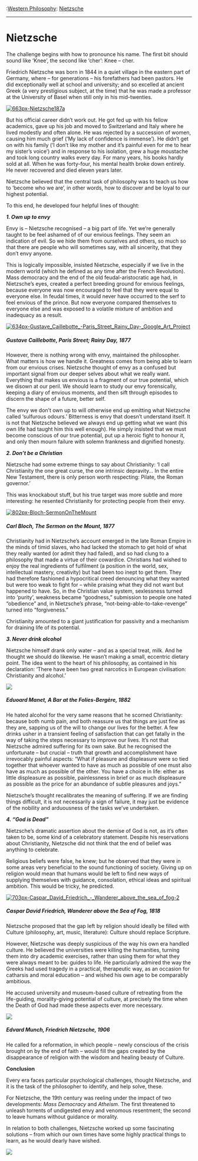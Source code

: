 :[Western Philosophy](https://www.theschooloflife.com/thebookoflife/category/leisure/western-philosophy/): [Nietzsche](https://www.theschooloflife.com/thebookoflife/the-great-philosophers-nietzsche/)

* * *

# Nietzsche

The challenge begins with how to pronounce his name. The first bit should sound like ‘Knee’, the second like ‘cher’: Knee – cher.

Friedrich Nietzsche was born in 1844 in a quiet village in the eastern part of Germany, where – for generations – his forefathers had been pastors. He did exceptionally well at school and university; and so excelled at ancient Greek (a very prestigious subject, at the time) that he was made a professor at the University of Basel when still only in his mid-twenties.

[![663px-Nietzsche187a](https://www.theschooloflife.com/thebookoflife/wp-content/uploads/2014/11/663px-Nietzsche187a1.jpg)](http://www.thebookoflife.org/wp-content/uploads/2014/11/663px-Nietzsche187a1.jpg)

But his official career didn’t work out. He got fed up with his fellow academics, gave up his job and moved to Switzerland and Italy where he lived modestly and often alone. He was rejected by a succession of women, causing him much grief (‘My lack of confidence is immense’). He didn’t get on with his family (‘I don’t like my mother and it’s painful even for me to hear my sister’s voice’) and in response to his isolation, grew a huge moustache and took long country walks every day. For many years, his books hardly sold at all. When he was forty-four, his mental health broke down entirely. He never recovered and died eleven years later.

Nietzsche believed that the central task of philosophy was to teach us how to ‘become who we are’, in other words, how to discover and be loyal to our highest potential.

To this end, he developed four helpful lines of thought:

**_1. Own up to envy_**

Envy is – Nietzsche recognised – a big part of life. Yet we’re generally taught to be feel ashamed of of our envious feelings. They seem an indication of evil. So we hide them from ourselves and others, so much so that there are people who will sometimes say, with all sincerity, that they don’t envy anyone.

This is logically impossible, insisted Nietzsche, especially if we live in the modern world (which he defined as any time after the French Revolution). Mass democracy and the end of the old feudal-aristocratic age had, in Nietzsche’s eyes, created a perfect breeding ground for envious feelings, because everyone was now encouraged to feel that they were equal to everyone else. In feudal times, it would never have occurred to the serf to feel envious of the prince. But now everyone compared themselves to everyone else and was exposed to a volatile mixture of ambition and inadequacy as a result.

[![634px-Gustave_Caillebotte_-_Paris_Street_Rainy_Day_-_Google_Art_Project](https://www.theschooloflife.com/thebookoflife/wp-content/uploads/2014/11/634px-Gustave_Caillebotte_-_Paris_Street_Rainy_Day_-_Google_Art_Project.jpg)](http://www.thebookoflife.org/wp-content/uploads/2014/11/634px-Gustave_Caillebotte_-_Paris_Street_Rainy_Day_-_Google_Art_Project.jpg)

##### Gustave Caillebotte, Paris Street; Rainy Day, 1877

However, there is nothing wrong with envy, maintained the philosopher. What matters is how we handle it. Greatness comes from being able to learn from our envious crises. Nietzsche thought of envy as a confused but important signal from our deeper selves about what we really want. Everything that makes us envious is a fragment of our true potential, which we disown at our peril. We should learn to study our envy forensically, keeping a diary of envious moments, and then sift through episodes to discern the shape of a future, better self.

The envy we don’t own up to will otherwise end up emitting what Nietzsche called ‘sulfurous odours.’ Bitterness is envy that doesn’t understand itself. It is not that Nietzsche believed we always end up getting what we want (his own life had taught him this well enough). He simply insisted that we must become conscious of our true potential, put up a heroic fight to honour it, and only then mourn failure with solemn frankness and dignified honesty.

**_2. Don’t be a Christian_**

Nietzsche had some extreme things to say about Christianity: ‘I call Christianity the one great curse, the one intrinsic depravity… In the entire New Testament, there is only person worth respecting: Pilate, the Roman governor.’

This was knockabout stuff, but his true target was more subtle and more interesting: he resented Christianity for protecting people from their envy.

[![802px-Bloch-SermonOnTheMount](https://www.theschooloflife.com/thebookoflife/wp-content/uploads/2014/11/802px-Bloch-SermonOnTheMount.jpg)](http://www.thebookoflife.org/wp-content/uploads/2014/11/802px-Bloch-SermonOnTheMount.jpg)

##### Carl Bloch, The Sermon on the Mount, 1877

Christianity had in Nietzsche’s account emerged in the late Roman Empire in the minds of timid slaves, who had lacked the stomach to get hold of what they really wanted (or admit they had failed), and so had clung to a philosophy that made a virtue of their cowardice. Christians had wished to enjoy the real ingredients of fulfilment (a position in the world, sex, intellectual mastery, creativity) but had been too inept to get them. They had therefore fashioned a hypocritical creed denouncing what they wanted but were too weak to fight for – while praising what they did not want but happened to have. So, in the Christian value system, sexlessness turned into ‘purity’, weakness became “goodness,” submission to people one hated “obedience” and, in Nietzsche’s phrase, “not-being-able-to-take-revenge” turned into “forgiveness.”

Christianity amounted to a giant justification for passivity and a mechanism for draining life of its potential.

**_3. Never drink alcohol_**

Nietzsche himself drank only water – and as a special treat, milk. And he thought we should do likewise. He wasn’t making a small, eccentric dietary point. The idea went to the heart of his philosophy, as contained in his declaration: ‘There have been two great narcotics in European civilisation: Christianity and alcohol.’

![](https://www.theschooloflife.com/thebookoflife/wp-content/uploads/2014/11/640px-Edouard_Manet_A_Bar_at_the_Folies-Berg%C3%A8re.jpg)

##### Eduoard Manet,&nbsp;A Bar at the Folies-Bergère, 1882

He hated alcohol for the very same reasons that he scorned Christianity: because both numb pain, and both reassure us that things are just fine as they are, sapping us of the will to change our lives for the better. A few drinks usher in a transient feeling of satisfaction that can get fatally in the way of taking the steps necessary to improve our lives. It’s not that Nietzsche admired suffering for its own sake. But he recognised the unfortunate – but crucial – truth that growth and accomplishment have irrevocably painful aspects: “What if pleasure and displeasure were so tied together that whoever wanted to have as much as possible of one must also have as much as possible of the other. You have a choice in life: either as little displeasure as possible, painlessness in brief or as much displeasure as possible as the price for an abundance of subtle pleasures and joys.”

Nietzsche’s thought recalibrates the meaning of suffering. If we are finding things difficult, it is not necessarily a sign of failure, it may just be evidence of the nobility and arduousness of the tasks we’ve undertaken.

**_4. “God is Dead”_**

Nietzsche’s dramatic assertion about the demise of God is not, as it’s often taken to be, some kind of a celebratory statement. Despite his reservations about Christianity, Nietzsche did not think that the end of belief was anything to celebrate.

Religious beliefs were false, he knew; but he observed that they were in some areas very beneficial to the sound functioning of society. Giving up on religion would mean that humans would be left to find new ways of supplying themselves with guidance, consolation, ethical ideas and spiritual ambition. This would be tricky, he predicted.

[![703px-Caspar_David_Friedrich_-_Wanderer_above_the_sea_of_fog-2](https://www.theschooloflife.com/thebookoflife/wp-content/uploads/2014/11/703px-Caspar_David_Friedrich_-_Wanderer_above_the_sea_of_fog-2.jpg)](http://www.thebookoflife.org/wp-content/uploads/2014/11/703px-Caspar_David_Friedrich_-_Wanderer_above_the_sea_of_fog-2.jpg)

##### Caspar David Friedrich,&nbsp;Wanderer above the Sea of Fog, 1818

Nietzsche proposed that the gap left by religion should ideally be filled with Culture (philosophy, art, music, literature): Culture should replace Scripture.

However, Nietzsche was deeply suspicious of the way his own era handled culture. He believed the universities were killing the humanities, turning them into dry academic exercises, rather than using them for what they were always meant to be: guides to life. He particularly admired the way the Greeks had used tragedy in a practical, therapeutic way, as an occasion for catharsis and moral education – and wished his own age to be comparably ambitious.

He accused university and museum-based culture of retreating from the life-guiding, morality-giving potential of culture, at precisely the time when the Death of God had made these aspects ever more necessary.

![](https://www.theschooloflife.com/thebookoflife/wp-content/uploads/2014/11/Screen-Shot-2018-04-23-at-13.55.41-809x1024.png)

##### Edvard Munch, Friedrich Nietzsche, 1906

He called for a reformation, in which people – newly conscious of the crisis brought on by the end of faith – would fill the gaps created by the disappearance of religion with the wisdom and healing beauty of Culture.

**Conclusion**

Every era faces particular psychological challenges, thought Nietzsche, and it is the task of the philosopher to identify, and help solve, these.

For Nietzsche, the 19th century was reeling under the impact of two developments: _Mass Democracy_ and _Atheism_. The first threatened to unleash torrents of undigested envy and venomous resentment; the second to leave humans without guidance or morality.

In relation to both challenges, Nietzsche worked up some fascinating solutions – from which our own times have some highly practical things to learn, as he would dearly have wished.

[![](https://img.youtube.com/vi/wHWbZmg2hzU/0.jpg)](//www.youtube.com/embed/wHWbZmg2hzU? '')
